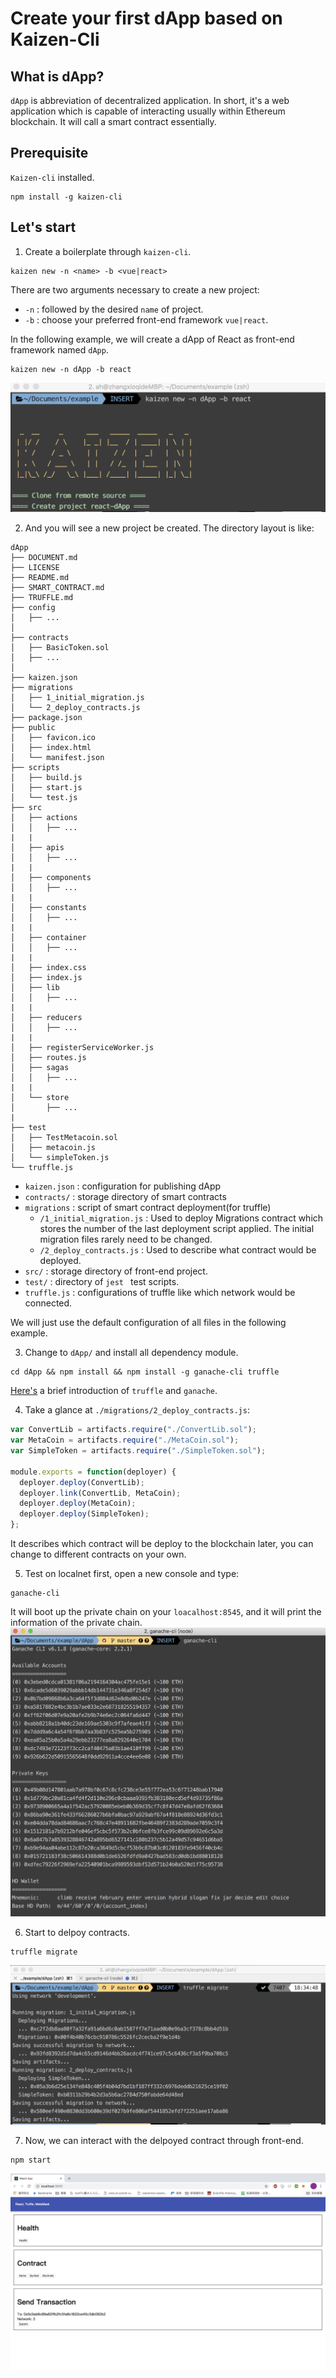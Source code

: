 # Create your first dApp based on Kaizen-Cli

## What is dApp?
`dApp` is abbreviation of decentralized application. In short, it's a web application which is capable of interacting usually within Ethereum blockchain. It will call a smart contract essentially.

## Prerequisite

`Kaizen-cli` installed.

```
npm install -g kaizen-cli
```

## Let's start

1. Create a boilerplate through `kaizen-cli`.

```
kaizen new -n <name> -b <vue|react>
```
There are two arguments necessary to create a new project:
- `-n` : followed by the desired `name` of project.
- `-b` : choose your preferred front-end framework `vue|react`.

In the following example, we will create a dApp of React as front-end framework named `dApp`.
```
kaizen new -n dApp -b react
```
![newApp](../assets/new.png)

2. And you will see a new project be created. The directory layout is like:
```
dApp
├── DOCUMENT.md
├── LICENSE
├── README.md
├── SMART_CONTRACT.md
├── TRUFFLE.md
├── config
│   ├── ...
│
├── contracts
│   ├── BasicToken.sol
│   ├── ...
│   
├── kaizen.json
├── migrations
│   ├── 1_initial_migration.js
│   └── 2_deploy_contracts.js
├── package.json
├── public
│   ├── favicon.ico
│   ├── index.html
│   └── manifest.json
├── scripts
│   ├── build.js
│   ├── start.js
│   └── test.js
├── src
│   ├── actions
│   │   ├── ...
|	|
│   ├── apis
│   │   ├── ...
|	|
│   ├── components
│   │   ├── ...
|	|
│   ├── constants
│   │   ├── ...
|	|
│   ├── container
│   │   ├── ...
|	|
│   ├── index.css
│   ├── index.js
│   ├── lib
│   │   ├── ...
|	|
│   ├── reducers
│   │   ├── ...
|	|
│   ├── registerServiceWorker.js
│   ├── routes.js
│   ├── sagas
│   │   ├── ...
|	|
│   └── store
│       ├── ...
|	
├── test
│   ├── TestMetacoin.sol
│   ├── metacoin.js
│   └── simpleToken.js
└── truffle.js
```

- `kaizen.json` : configuration for publishing dApp 
- `contracts/` : storage directory of smart contracts
- `migrations` : script of smart contract deployment(for truffle)
    - `/1_initial_migration.js` : Used to deploy Migrations contract which stores the number of the last deployment script applied. The initial migration files rarely need to be changed.
    - `/2_deploy_contracts.js` :  Used to describe what contract would be deployed.
- `src/` : storage directory of front-end project.
- `test/` : directory of `jest ` test scripts.
- `truffle.js` : configurations of truffle like which network would be connected.

We will just use the default configuration of all files in the following example.

3. Change to `dApp/` and install all dependency module.

```
cd dApp && npm install && npm install -g ganache-cli truffle
```

[Here's](./TRUFFLE.md) a brief introduction of `truffle` and `ganache`.

4. Take a glance at `./migrations/2_deploy_contracts.js`:

```js
var ConvertLib = artifacts.require("./ConvertLib.sol");
var MetaCoin = artifacts.require("./MetaCoin.sol");
var SimpleToken = artifacts.require("./SimpleToken.sol");

module.exports = function(deployer) {
  deployer.deploy(ConvertLib);
  deployer.link(ConvertLib, MetaCoin);
  deployer.deploy(MetaCoin);
  deployer.deploy(SimpleToken);
};
```

It describes which contract will be deploy to the blockchain later, you can change to different contracts on your own.

5. Test on localnet first, open a new console and type:

```
ganache-cli
```
It will boot up the private chain on your `loacalhost:8545`, and it will print the information of the private chain.
![ganache](../assets/ganache.png)

6. Start to delpoy contracts.

```
truffle migrate
```
![deploy](../assets/deploy.png)

7. Now, we can interact with the delpoyed contract through front-end.
```
npm start
```
![front](../assets/frontend.png)
